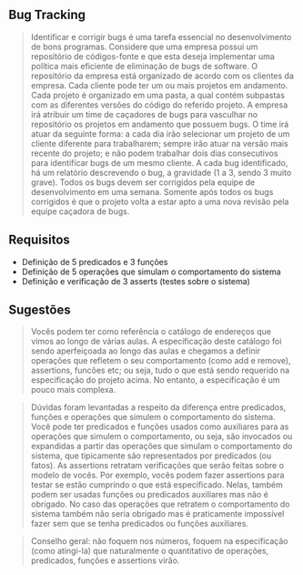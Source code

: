 Bug Tracking
----------------

>Identificar e corrigir bugs é uma tarefa essencial no desenvolvimento de bons programas. Considere que uma empresa possui um repositório de códigos-fonte e que esta deseja implementar uma política mais eficiente de eliminação de bugs de software. O repositório da empresa está organizado de acordo com os clientes da empresa. Cada cliente pode ter um ou mais projetos em andamento. Cada projeto é organizado em uma pasta, a qual contém subpastas com as diferentes versões do código do referido projeto. A empresa irá atribuir um time de caçadores de bugs para vasculhar no repositório os projetos em andamento que possuem bugs. O time irá atuar da seguinte forma: a cada dia irão selecionar um projeto de um cliente diferente para trabalharem; sempre irão atuar na versão mais recente do projeto; e não podem trabalhar dois dias consecutivos para identificar bugs de um mesmo cliente. A cada bug identificado, há um relatório descrevendo o bug, a gravidade (1 a 3, sendo 3 muito grave). Todos os bugs devem ser corrigidos pela equipe de desenvolvimento em uma semana. Somente após todos os bugs corrigidos é que o projeto volta a estar apto a uma nova revisão pela equipe caçadora de bugs.

## Requisitos

- Definição de 5 predicados e 3 funções
- Definição de 5 operações que simulam o comportamento do sistema 
- Definição e verificação de 3 asserts (testes sobre o sistema)

## Sugestões

> Vocês podem ter como referência o catálogo de endereços que vimos ao longo de várias aulas. A especificação deste catálogo foi sendo aperfeiçoada ao longo das aulas e chegamos a definir operações que refletem o seu comportamento (como add e remove), assertions, funcões etc; ou seja, tudo o que está sendo requerido na especificação do projeto acima. No entanto, a especificação é um pouco mais complexa.

> Dúvidas foram levantadas a respeito da diferença entre predicados, funções e operações que simulem o comportamento do sistema. Você pode ter predicados e funções usados como auxiliares para as operações que simulem o comportamento, ou seja, são invocados ou expandidas a partir das operações que simulam o comportamento do sistema, que tipicamente são representados por predicados (ou fatos). As assertions retratam verificações que serão feitas sobre o modelo de vocês. Por exemplo, vocês podem fazer assertions para testar se estão cumprindo o que está especificado. Nelas, também podem ser usadas funções ou predicados auxiliares mas não é obrigado. No caso das operações que retratem o comportamento do sistema também não seria obrigado mas é praticamente impossível fazer sem que se tenha predicados ou funções auxiliares.

> Conselho geral: não foquem nos números, foquem na especificação (como atingi-la) que naturalmente o quantitativo de operações, predicados, funções e assertions virão.